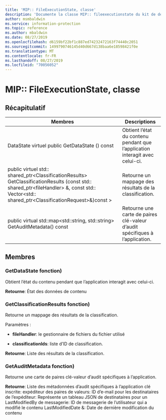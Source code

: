 ```yaml
---
title: 'MIP:: FileExecutionState, classe'
description: 'Documente la classe MIP:: fileexecutionstate du kit de développement logiciel (SDK) Microsoft Information Protection (MIP).'
author: msmbaldwin
ms.service: information-protection
ms.topic: reference
ms.author: mbaldwin
ms.date: 08/27/2019
ms.openlocfilehash: d6159bf22bf1c887ed74232472163f74440c2051
ms.sourcegitcommit: 1499790746145d40d667d138baa6e18598421f0e
ms.translationtype: MT
ms.contentlocale: fr-FR
ms.lasthandoff: 08/27/2019
ms.locfileid: "70056052"
---
```

# <a name="class-mipfileexecutionstate"></a>MIP:: FileExecutionState, classe 
  
## <a name="summary"></a>Récapitulatif
 Membres                        | Descriptions                                
--------------------------------|---------------------------------------------
DataState virtuel public GetDataState () const  |  Obtient l’état du contenu pendant que l’application interagit avec celui-ci.
public virtuel std:: shared_ptr\<ClassificationResults\> GetClassificationResults (const std:: shared_ptr\<fileHandler\> &, const std:: Vector\<std:: shared_ptr\<ClassificationRequest\>&)const \>  |  Retourne un mappage des résultats de la classification.
public virtual std::map\<std::string, std::string\> GetAuditMetadata() const  |  Retourne une carte de paires clé-valeur d’audit spécifiques à l’application.
  
## <a name="members"></a>Membres
  
### <a name="getdatastate-function"></a>GetDataState fonction)
Obtient l’état du contenu pendant que l’application interagit avec celui-ci.

  
**Retourne**: État des données de contenu
  
### <a name="getclassificationresults-function"></a>GetClassificationResults fonction)
Retourne un mappage des résultats de la classification.

Paramètres :  
* **fileHandler**: le gestionnaire de fichiers du fichier utilisé 


* **classificationIds**: liste d’ID de classification. 



  
**Retourne**: Liste des résultats de la classification.
  
### <a name="getauditmetadata-function"></a>GetAuditMetadata fonction)
Retourne une carte de paires clé-valeur d’audit spécifiques à l’application.

  
**Retourne**: Liste des métadonnées d’audit spécifiques à l’application clé inscrite: expéditeur des paires de valeurs: ID d’e-mail pour les destinataires de l’expéditeur: Représente un tableau JSON de destinataires pour un LastModifiedBy de messagerie: ID de messagerie de l’utilisateur qui a modifié le contenu LastModifiedDate &: Date de dernière modification du contenu